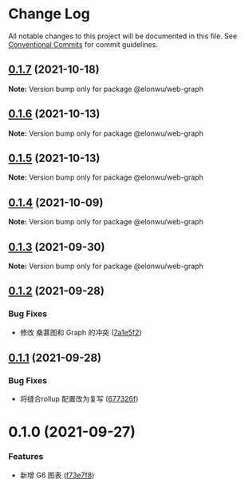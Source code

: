 # Change Log

All notable changes to this project will be documented in this file.
See [Conventional Commits](https://conventionalcommits.org) for commit guidelines.

## [0.1.7](https://github.com/ElonWu/elonwu_ui/compare/@elonwu/web-graph@0.1.6...@elonwu/web-graph@0.1.7) (2021-10-18)

**Note:** Version bump only for package @elonwu/web-graph





## [0.1.6](https://github.com/ElonWu/elonwu_ui/compare/@elonwu/web-graph@0.1.5...@elonwu/web-graph@0.1.6) (2021-10-13)

**Note:** Version bump only for package @elonwu/web-graph





## [0.1.5](https://github.com/ElonWu/elonwu_ui/compare/@elonwu/web-graph@0.1.4...@elonwu/web-graph@0.1.5) (2021-10-13)

**Note:** Version bump only for package @elonwu/web-graph





## [0.1.4](https://github.com/ElonWu/elonwu_ui/compare/@elonwu/web-graph@0.1.3...@elonwu/web-graph@0.1.4) (2021-10-09)

**Note:** Version bump only for package @elonwu/web-graph





## [0.1.3](https://github.com/ElonWu/elonwu_ui/compare/@elonwu/web-graph@0.1.2...@elonwu/web-graph@0.1.3) (2021-09-30)

**Note:** Version bump only for package @elonwu/web-graph





## [0.1.2](https://github.com/ElonWu/elonwu_ui/compare/@elonwu/web-graph@0.1.1...@elonwu/web-graph@0.1.2) (2021-09-28)


### Bug Fixes

* 修改 桑葚图和 Graph 的冲突 ([7a1e5f2](https://github.com/ElonWu/elonwu_ui/commit/7a1e5f22850d67f4033d1f2652c30c1336a81e31))





## [0.1.1](https://github.com/ElonWu/elonwu_ui/compare/@elonwu/web-graph@0.1.0...@elonwu/web-graph@0.1.1) (2021-09-28)


### Bug Fixes

* 将缝合rollup 配置改为复写 ([677326f](https://github.com/ElonWu/elonwu_ui/commit/677326fb522e0e85f68ea2e6b9b2683e07f3f423))





# 0.1.0 (2021-09-27)


### Features

* 新增 G6 图表 ([f73e7f8](https://github.com/ElonWu/elonwu_ui/commit/f73e7f8671c488c8443308dcbe6a20c73ca6d8a9))
